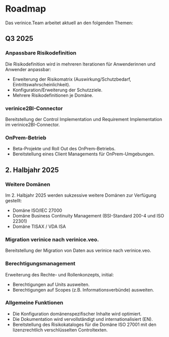 <!-- © 2024 The Project Contributors - see AUTHORS.txt -->
# Roadmap

Das verinice.Team arbeitet aktuell an den folgenden Themen:

## Q3 2025

### Anpassbare Risikodefinition

Die Risikodefinition wird in mehreren Iterationen für Anwenderinnen und Anwender anpassbar:

- Erweiterung der Risikomatrix (Auswirkung/Schutzbedarf, Eintrittswahrscheinlichkeit). <!-- &53 -->
- Konfiguration/Erweiterung der Schutzziele. <!-- &54 -->
- Mehrere Risikodefinitionen je Domäne. <!-- &55 -->

### verinice2BI-Connector<!-- &169 -->

Bereitstellung der Control Implementation und Requirement Implementation im verinice2BI-Connector.

### OnPrem-Betrieb

- Beta-Projekte und Roll Out des OnPrem-Betriebs.
- Bereitstellung eines Client Managements für OnPrem-Umgebungen. <!-- &172 -->

## 2. Halbjahr 2025

### Weitere Domänen

Im 2. Halbjahr 2025 werden sukzessive weitere Domänen zur Verfügung gestellt:

- Domäne ISO/IEC 27000
- Domäne Business Continuity Management (BSI-Standard 200-4 und ISO 22301)
- Domäne TISAX / VDA ISA

### Migration verinice nach verinice.veo.

Bereitstellung der Migration von Daten aus verinice nach verinice.veo.

### Berechtigungsmanagement

Erweiterung des Rechte- und Rollenkonzepts, initial:
- Berechtigungen auf Units ausweiten. <!-- &177 -->
- Berechtigungen auf Scopes (z.B. Informationsverbünde) ausweiten. <!-- &178 -->

### Allgemeine Funktionen

- Die Konfiguration domänenspezifischer Inhalte wird optimiert.
- Die Dokumentation wird vervollständigt und internationalisiert (EN). <!-- &166, &167, &144 -->
- Bereitstellung des Risikokataloges für die Domäne ISO 27001 mit den lizenzrechtlich verschlüsselten Controltexten.
